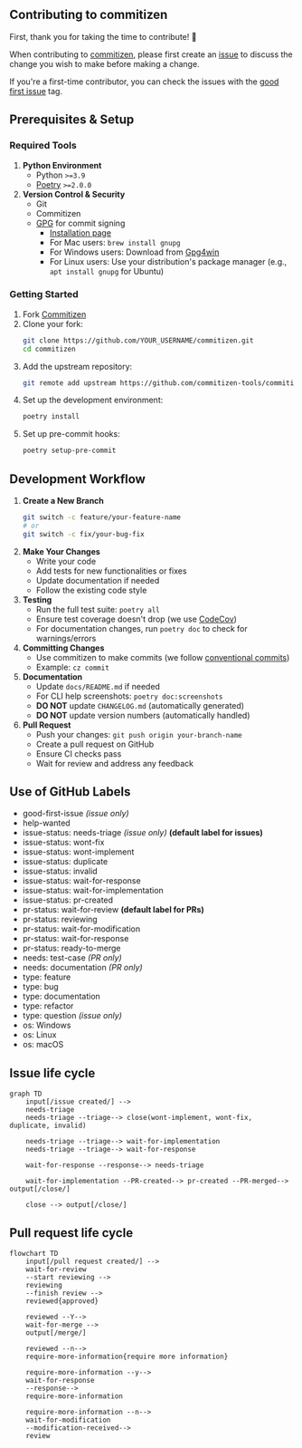 ## Contributing to commitizen

First, thank you for taking the time to contribute! 🎉

When contributing to [commitizen](https://github.com/commitizen-tools/commitizen), please first create an [issue](https://github.com/commitizen-tools/commitizen/issues) to discuss the change you wish to make before making a change.

If you're a first-time contributor, you can check the issues with the [good first issue](https://github.com/commitizen-tools/commitizen/issues?q=is%3Aissue+is%3Aopen+label%3A%22good+first+issue%22) tag.

## Prerequisites & Setup

### Required Tools

1. **Python Environment**
    - Python `>=3.9`
    - [Poetry](https://python-poetry.org/docs/#installing-with-the-official-installer) `>=2.0.0`
2. **Version Control & Security**
    - Git
    - Commitizen
    - [GPG](https://gnupg.org) for commit signing
        - [Installation page](https://gnupg.org/documentation/manuals/gnupg/Installation.html#Installation)
        - For Mac users: `brew install gnupg`
        - For Windows users: Download from [Gpg4win](https://www.gpg4win.org/)
        - For Linux users: Use your distribution's package manager (e.g., `apt install gnupg` for Ubuntu)

### Getting Started

1. Fork [Commitizen](https://github.com/commitizen-tools/commitizen)
2. Clone your fork:
    ```bash
    git clone https://github.com/YOUR_USERNAME/commitizen.git
    cd commitizen
    ```
3. Add the upstream repository:
    ```bash
    git remote add upstream https://github.com/commitizen-tools/commitizen.git
    ```
4. Set up the development environment:
    ```bash
    poetry install
    ```
5. Set up pre-commit hooks:
    ```bash
    poetry setup-pre-commit
    ```

## Development Workflow

1. **Create a New Branch**
    ```bash
    git switch -c feature/your-feature-name
    # or
    git switch -c fix/your-bug-fix
    ```
2. **Make Your Changes**
    - Write your code
    - Add tests for new functionalities or fixes
    - Update documentation if needed
    - Follow the existing code style
3. **Testing**
    - Run the full test suite: `poetry all`
    - Ensure test coverage doesn't drop (we use [CodeCov](https://app.codecov.io/gh/commitizen-tools/commitizen))
    - For documentation changes, run `poetry doc` to check for warnings/errors
4. **Committing Changes**
    - Use commitizen to make commits (we follow [conventional commits](https://www.conventionalcommits.org/))
    - Example: `cz commit`
5. **Documentation**
    - Update `docs/README.md` if needed
    - For CLI help screenshots: `poetry doc:screenshots`
    - **DO NOT** update `CHANGELOG.md` (automatically generated)
    - **DO NOT** update version numbers (automatically handled)
6. **Pull Request**
    - Push your changes: `git push origin your-branch-name`
    - Create a pull request on GitHub
    - Ensure CI checks pass
    - Wait for review and address any feedback

## Use of GitHub Labels

* good-first-issue *(issue only)*
* help-wanted
* issue-status: needs-triage *(issue only)* **(default label for issues)**
* issue-status: wont-fix
* issue-status: wont-implement
* issue-status: duplicate
* issue-status: invalid
* issue-status: wait-for-response
* issue-status: wait-for-implementation
* issue-status: pr-created
* pr-status: wait-for-review **(default label for PRs)**
* pr-status: reviewing
* pr-status: wait-for-modification
* pr-status: wait-for-response
* pr-status: ready-to-merge
* needs: test-case *(PR only)*
* needs: documentation *(PR only)*
* type: feature
* type: bug
* type: documentation
* type: refactor
* type: question *(issue only)*
* os: Windows
* os: Linux
* os: macOS


## Issue life cycle

```mermaid
graph TD
    input[/issue created/] -->
    needs-triage
    needs-triage --triage--> close(wont-implement, wont-fix, duplicate, invalid)

    needs-triage --triage--> wait-for-implementation
    needs-triage --triage--> wait-for-response

    wait-for-response --response--> needs-triage

    wait-for-implementation --PR-created--> pr-created --PR-merged--> output[/close/]

    close --> output[/close/]
```

## Pull request life cycle

```mermaid
flowchart TD
    input[/pull request created/] -->
    wait-for-review
    --start reviewing -->
    reviewing
    --finish review -->
    reviewed{approved}

    reviewed --Y-->
    wait-for-merge -->
    output[/merge/]

    reviewed --n-->
    require-more-information{require more information}

    require-more-information --y-->
    wait-for-response
    --response-->
    require-more-information

    require-more-information --n-->
    wait-for-modification
    --modification-received-->
    review
```
